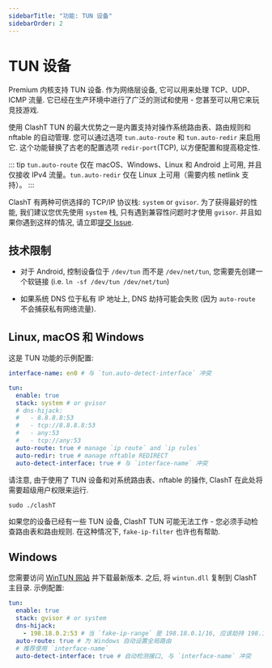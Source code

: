 ```yaml
---
sidebarTitle: "功能: TUN 设备"
sidebarOrder: 2
---
```


# TUN 设备

Premium 内核支持 TUN 设备. 作为网络层设备, 它可以用来处理 TCP、UDP、ICMP 流量. 它已经在生产环境中进行了广泛的测试和使用 - 您甚至可以用它来玩竞技游戏.

使用 ClashT TUN 的最大优势之一是内置支持对操作系统路由表、路由规则和 nftable 的自动管理. 您可以通过选项 `tun.auto-route` 和 `tun.auto-redir` 来启用它. 这个功能替换了古老的配置选项 `redir-port`(TCP), 以方便配置和提高稳定性.

::: tip
`tun.auto-route` 仅在 macOS、Windows、Linux 和 Android 上可用, 并且仅接收 IPv4 流量。`tun.auto-redir` 仅在 Linux 上可用（需要内核 netlink 支持）。
:::

ClashT 有两种可供选择的 TCP/IP 协议栈: `system` or `gvisor`. 为了获得最好的性能, 我们建议您优先使用 `system` 栈, 只有遇到兼容性问题时才使用 `gvisor`. 并且如果你遇到这样的情况, 请立即[提交 Issue](https://github.com/DryPeng/clashT/issues/new/choose).

## 技术限制

* 对于 Android, 控制设备位于 `/dev/tun` 而不是 `/dev/net/tun`, 您需要先创建一个软链接 (i.e. `ln -sf /dev/tun /dev/net/tun`)

* 如果系统 DNS 位于私有 IP 地址上, DNS 劫持可能会失败 (因为 `auto-route` 不会捕获私有网络流量).

## Linux, macOS 和 Windows

这是 TUN 功能的示例配置:

```yaml
interface-name: en0 # 与 `tun.auto-detect-interface` 冲突

tun:
  enable: true
  stack: system # or gvisor
  # dns-hijack:
  #   - 8.8.8.8:53
  #   - tcp://8.8.8.8:53
  #   - any:53
  #   - tcp://any:53
  auto-route: true # manage `ip route` and `ip rules`
  auto-redir: true # manage nftable REDIRECT
  auto-detect-interface: true # 与 `interface-name` 冲突
```

请注意, 由于使用了 TUN 设备和对系统路由表、nftable 的操作, ClashT 在此处将需要超级用户权限来运行.

```shell
sudo ./clashT
```

如果您的设备已经有一些 TUN 设备, ClashT TUN 可能无法工作 - 您必须手动检查路由表和路由规则. 在这种情况下, `fake-ip-filter` 也许也有帮助.

## Windows

您需要访问 [WinTUN 网站](https://www.wintun.net) 并下载最新版本. 之后, 将 `wintun.dll` 复制到 ClashT 主目录. 示例配置:

```yaml
tun:
  enable: true
  stack: gvisor # or system
  dns-hijack:
    - 198.18.0.2:53 # 当 `fake-ip-range` 是 198.18.0.1/16, 应该劫持 198.18.0.2:53
  auto-route: true # 为 Windows 自动设置全局路由
  # 推荐使用 `interface-name`
  auto-detect-interface: true # 自动检测接口, 与 `interface-name` 冲突
```
